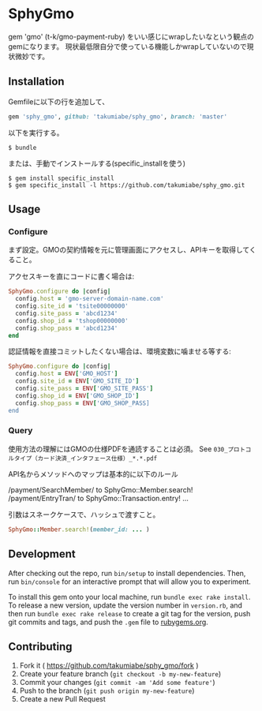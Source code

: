 # SphyGmo

gem 'gmo' (t-k/gmo-payment-ruby) をいい感じにwrapしたいなという観点のgemになります。
現状最低限自分で使っている機能しかwrapしていないので現状微妙です。

## Installation

Gemfileに以下の行を追加して、

```ruby
gem 'sphy_gmo', github: 'takumiabe/sphy_gmo', branch: 'master'
```

以下を実行する。

    $ bundle

または、手動でインストールする(specific_installを使う)

    $ gem install specific_install
    $ gem specific_install -l https://github.com/takumiabe/sphy_gmo.git

## Usage

### Configure

まず設定。GMOの契約情報を元に管理画面にアクセスし、APIキーを取得してくること。

アクセスキーを直にコードに書く場合は:

```ruby
SphyGmo.configure do |config|
  config.host = 'gmo-server-domain-name.com'
  config.site_id = 'tsite00000000'
  config.site_pass = 'abcd1234'
  config.shop_id = 'tshop00000000'
  config.shop_pass = 'abcd1234'
end
```

認証情報を直接コミットしたくない場合は、環境変数に噛ませる等する:

```ruby
SphyGmo.configure do |config|
  config.host = ENV['GMO_HOST']
  config.site_id = ENV['GMO_SITE_ID']
  config.site_pass = ENV['GMO_SITE_PASS']
  config.shop_id = ENV['GMO_SHOP_ID']
  config.shop_pass = ENV['GMO_SHOP_PASS]
end
```

### Query

使用方法の理解にはGMOの仕様PDFを通読することは必須。
See `030_プロトコルタイプ（カード決済_インタフェース仕様）_*.*.pdf`

API名からメソッドへのマップは基本的に以下のルール

  /payment/SearchMember/ to SphyGmo::Member.search!
  /payment/EntryTran/ to SphyGmo::Transaction.entry!
  ...

引数はスネークケースで、ハッシュで渡すこと。
```ruby
SphyGmo::Member.search!(member_id: ... )
```


## Development

After checking out the repo, run `bin/setup` to install dependencies. Then, run `bin/console` for an interactive prompt that will allow you to experiment.

To install this gem onto your local machine, run `bundle exec rake install`. To release a new version, update the version number in `version.rb`, and then run `bundle exec rake release` to create a git tag for the version, push git commits and tags, and push the `.gem` file to [rubygems.org](https://rubygems.org).

## Contributing

1. Fork it ( https://github.com/takumiabe/sphy_gmo/fork )
2. Create your feature branch (`git checkout -b my-new-feature`)
3. Commit your changes (`git commit -am 'Add some feature'`)
4. Push to the branch (`git push origin my-new-feature`)
5. Create a new Pull Request
